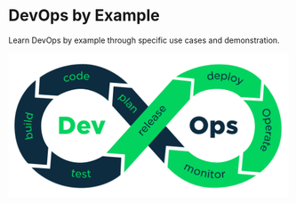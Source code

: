 # DevOps by Example

Learn DevOps by example through specific use cases and demonstration.














![](/assets/gfx/devops.png)

